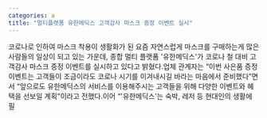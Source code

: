 ```yaml
---
categories: a
title: "멀티플랫폼 유한메딕스 고객감사 마스크 증정 이벤트 실시"
---
```

코로나로 인하여 마스크 착용이 생활화가 된 요즘 자연스럽게 마스크를 구매하는게 많은 사람들의 일상이 되고 있는 가운데, 종합 멀티 플랫폼 &#39;유한메딕스&#39;가 코로나 철 대비 고객감사 마스크 증정 이벤트를 실시하고 있다고 밝혔다.업체 관계자는 “이번 사은품 증정 이벤트는 고객들이 조금이라도 코로나 시기를 이겨내시길 바라는 마음에서 준비했다”면서 “앞으로도 유한메딕스의 서비스를 이용해주시는 고객들을 위해 다양한 이벤트와 혜택을 선보일 계획”이라고 전했다.이어 “&#39;유한메딕스&#39;는 숙박, 레저 등 현대인의 생활에 필